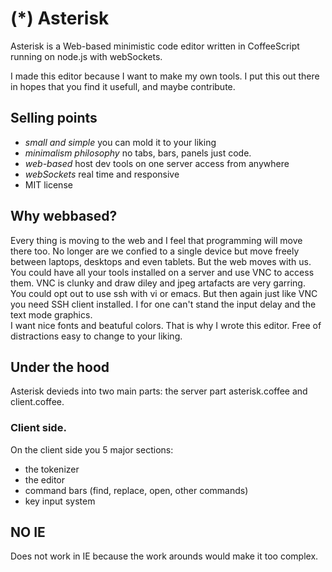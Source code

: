 # (*) Asterisk

Asterisk is a Web-based minimistic code editor written in CoffeeScript running on node.js with webSockets.

I made this editor because I want to make my own tools.
I put this out there in hopes that you find it usefull, and maybe contribute.

## Selling points

* *small and simple* you can mold it to your liking 
* *minimalism philosophy* no tabs, bars, panels just code.
* *web-based* host dev tools on one server access from anywhere
* *webSockets* real time and responsive
* MIT license

## Why webbased?

Every thing is moving to the web and I feel that programming will move there too. 
No longer are we confied to a single device but move freely between laptops, desktops and even tablets.
But the web moves with us.
You could have all your tools installed on a server and use VNC to access them. 
VNC is clunky and draw diley and jpeg artafacts are very garring.  
You could opt out to use ssh with vi or emacs. 
But then again just like VNC you need SSH client installed. 
I for one can't stand the input delay and the text mode graphics.  
I want nice fonts and beatuful colors. 
That is why I wrote this editor. 
Free of distractions easy to change to your liking.


## Under the hood

Asterisk devieds into two main parts: the server part asterisk.coffee and client.coffee.

### Client side.

On the client side you 5 major sections:

* the tokenizer
* the editor 
* command bars (find, replace, open, other commands)
* key input system 









## NO IE

Does not work in IE because the work arounds would make it too complex.


